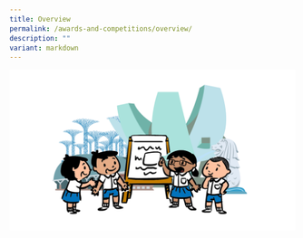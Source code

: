```yaml
---
title: Overview
permalink: /awards-and-competitions/overview/
description: ""
variant: markdown
---
```

![](/images/Awards_and_Competitions_for_Students.png)
